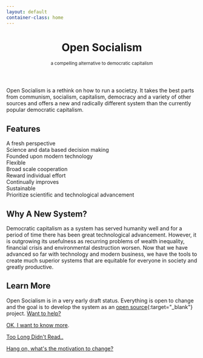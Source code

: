 ```yaml
---
layout: default
container-class: home
---
```


<header class="home-header">
  <h1>Open Socialism</h1>
  <small>a compelling alternative to democratic capitalism</small>
</header>

Open Socialism is a rethink on how to run a societzy. It takes the best parts from communism, socialism, capitalism, democracy and a variety of other sources and offers a new and radically different system than the currently popular democratic capitalism.

## Features

<div class="tile-list">
  <div class="row">
    <div class="col-xs-12 col-sm-4"><span class="icon fa fa-sync-alt" aria-hidden="true"></span>A fresh perspective</div>
    <div class="col-xs-12 col-sm-4"><span class="icon fa fa-chart-bar" aria-hidden="true"></span> Science and data based decision making</div>
    <div class="col-xs-12 col-sm-4"><span class="icon fa fa-rocket" aria-hidden="true"></span> Founded upon modern technology</div>
  </div>
  <div class="row">
    <div class="col-xs-12 col-sm-4"><span class="icon fa fa-random" aria-hidden="true"></span> Flexible</div>
    <div class="col-xs-12 col-sm-4"><span class="icon fa fa-users" aria-hidden="true"></span> Broad scale cooperation</div>
    <div class="col-xs-12 col-sm-4"><span class="icon fa fa-money-bill-alt" aria-hidden="true"></span> Reward individual effort</div>
  </div>
  <div class="row">
    <div class="col-xs-12 col-sm-4"><span class="icon fa fa-chart-line" aria-hidden="true"></span> Continually improves</div>
    <div class="col-xs-12 col-sm-4"><span class="icon fa fa-tree" aria-hidden="true"></span> Sustainable</div>
    <div class="col-xs-12 col-sm-4"><span class="icon fa fa-flask" aria-hidden="true"></span> Prioritize scientific and technological advancement</div>
  </div>
</div>

## Why A New System?

Democratic capitalism as a system has served humanity well and for a period of time there has been great technological advancement. However, it is outgrowing its usefulness as recurring problems of wealth inequality, financial crisis and environmental destruction worsen. Now that we have advanced so far with technology and modern business, we have the tools to create much superior systems that are equitable for everyone in society and greatly productive.

## Learn More

Open Socialism is in a very early draft status. Everything is open to change and the goal is to develop the system as an [open source](https://en.wikipedia.org/wiki/Open-source_model){:target="_blank"} project. [Want to help?](contribute)

[OK, I want to know more](introduction).

[Too Long Didn't Read..](tldr)

[Hang on, what's the motivation to change?](why-create-a-new-system)
